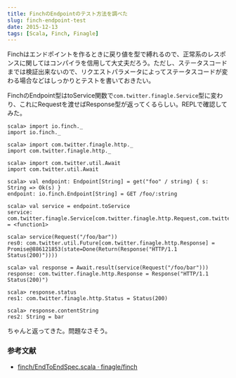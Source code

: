 ```yaml
---
title: FinchのEndpointのテスト方法を調べた
slug: finch-endpoint-test
date: 2015-12-13
tags: [Scala, Finch, Finagle]
---
```


Finchはエンドポイントを作るときに戻り値を型で縛れるので、正常系のレスポンスに関してはコンパイラを信用して大丈夫だろう。ただし、ステータスコードまでは検証出来ないので、リクエストパラメータによってステータスコードが変わる場合などはしっかりとテストを書いておきたい。

FinchのEndpoint型はtoService関数で`com.twitter.finagle.Service`型に変わり、これにRequestを渡せばResponse型が返ってくるらしい。REPLで確認してみた。

```
scala> import io.finch._
import io.finch._

scala> import com.twitter.finagle.http._
import com.twitter.finagle.http._

scala> import com.twitter.util.Await
import com.twitter.util.Await

scala> val endpoint: Endpoint[String] = get("foo" / string) { s: String => Ok(s) }
endpoint: io.finch.Endpoint[String] = GET /foo/:string

scala> val service = endpoint.toService
service: com.twitter.finagle.Service[com.twitter.finagle.http.Request,com.twitter.finagle.http.Response] = <function1>

scala> service(Request("/foo/bar"))
res0: com.twitter.util.Future[com.twitter.finagle.http.Response] = Promise@886121853(state=Done(Return(Response("HTTP/1.1 Status(200)"))))

scala> val response = Await.result(service(Request("/foo/bar")))
response: com.twitter.finagle.http.Response = Response("HTTP/1.1 Status(200)")

scala> response.status
res1: com.twitter.finagle.http.Status = Status(200)

scala> response.contentString
res2: String = bar
```

ちゃんと返ってきた。問題なさそう。

### 参考文献
* [finch/EndToEndSpec.scala · finagle/finch](https://github.com/finagle/finch/blob/4bf3de4/core/src/test/scala/io/finch/EndToEndSpec.scala)
